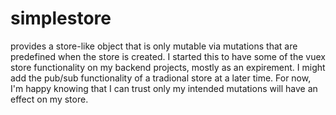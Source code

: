 # simplestore 
provides a store-like object that is only mutable via mutations that are predefined when the store is created. I started this to have some of the vuex store functionality on my backend projects, mostly as an expirement. I might add the pub/sub functionality of a tradional store at a later time. For now, I'm happy knowing that I can trust only my intended mutations will have an effect on my store.